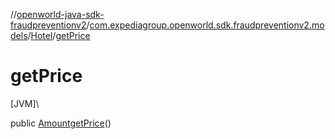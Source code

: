//[openworld-java-sdk-fraudpreventionv2](../../../index.md)/[com.expediagroup.openworld.sdk.fraudpreventionv2.models](../index.md)/[Hotel](index.md)/[getPrice](get-price.md)

# getPrice

[JVM]\

public [Amount](../-amount/index.md)[getPrice](get-price.md)()
